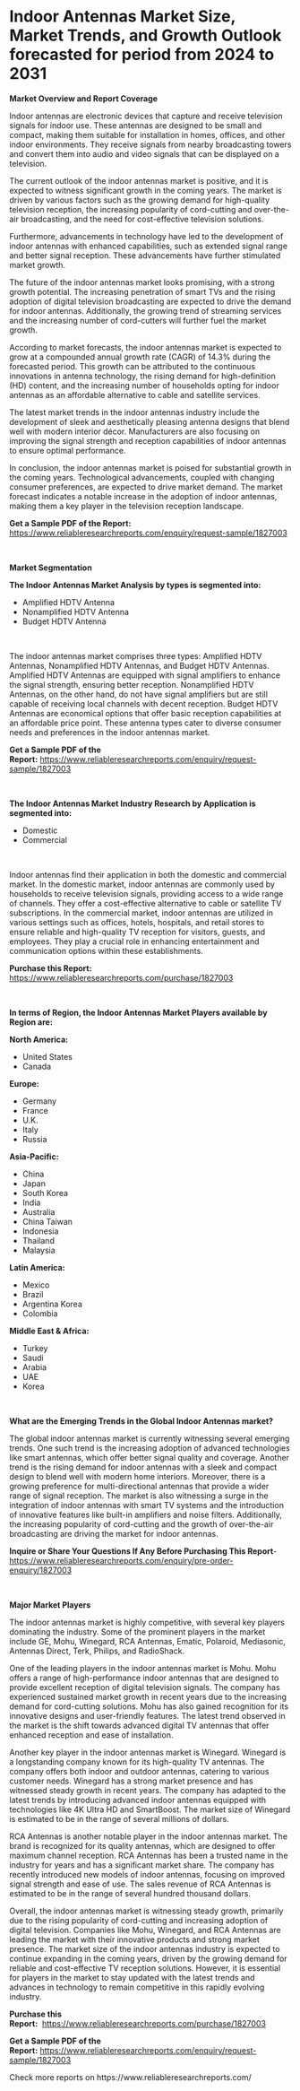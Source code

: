 <p><h1>Indoor Antennas Market Size, Market Trends, and Growth Outlook forecasted for period from 2024 to 2031</h1></p><p><strong>Market Overview and Report Coverage</strong></p>
<p><p>Indoor antennas are electronic devices that capture and receive television signals for indoor use. These antennas are designed to be small and compact, making them suitable for installation in homes, offices, and other indoor environments. They receive signals from nearby broadcasting towers and convert them into audio and video signals that can be displayed on a television.</p><p>The current outlook of the indoor antennas market is positive, and it is expected to witness significant growth in the coming years. The market is driven by various factors such as the growing demand for high-quality television reception, the increasing popularity of cord-cutting and over-the-air broadcasting, and the need for cost-effective television solutions.</p><p>Furthermore, advancements in technology have led to the development of indoor antennas with enhanced capabilities, such as extended signal range and better signal reception. These advancements have further stimulated market growth.</p><p>The future of the indoor antennas market looks promising, with a strong growth potential. The increasing penetration of smart TVs and the rising adoption of digital television broadcasting are expected to drive the demand for indoor antennas. Additionally, the growing trend of streaming services and the increasing number of cord-cutters will further fuel the market growth.</p><p>According to market forecasts, the indoor antennas market is expected to grow at a compounded annual growth rate (CAGR) of 14.3% during the forecasted period. This growth can be attributed to the continuous innovations in antenna technology, the rising demand for high-definition (HD) content, and the increasing number of households opting for indoor antennas as an affordable alternative to cable and satellite services.</p><p>The latest market trends in the indoor antennas industry include the development of sleek and aesthetically pleasing antenna designs that blend well with modern interior décor. Manufacturers are also focusing on improving the signal strength and reception capabilities of indoor antennas to ensure optimal performance.</p><p>In conclusion, the indoor antennas market is poised for substantial growth in the coming years. Technological advancements, coupled with changing consumer preferences, are expected to drive market demand. The market forecast indicates a notable increase in the adoption of indoor antennas, making them a key player in the television reception landscape.</p></p>
<p><strong>Get a Sample PDF of the Report:</strong> <a href="https://www.reliableresearchreports.com/enquiry/request-sample/1827003">https://www.reliableresearchreports.com/enquiry/request-sample/1827003</a></p>
<p>&nbsp;</p>
<p><strong>Market Segmentation</strong></p>
<p><strong>The Indoor Antennas Market Analysis by types is segmented into:</strong></p>
<p><ul><li>Amplified HDTV Antenna</li><li>Nonamplified HDTV Antenna</li><li>Budget HDTV Antenna</li></ul></p>
<p>&nbsp;</p>
<p><p>The indoor antennas market comprises three types: Amplified HDTV Antennas, Nonamplified HDTV Antennas, and Budget HDTV Antennas. Amplified HDTV Antennas are equipped with signal amplifiers to enhance the signal strength, ensuring better reception. Nonamplified HDTV Antennas, on the other hand, do not have signal amplifiers but are still capable of receiving local channels with decent reception. Budget HDTV Antennas are economical options that offer basic reception capabilities at an affordable price point. These antenna types cater to diverse consumer needs and preferences in the indoor antennas market.</p></p>
<p><strong>Get a Sample PDF of the Report:</strong>&nbsp;<a href="https://www.reliableresearchreports.com/enquiry/request-sample/1827003">https://www.reliableresearchreports.com/enquiry/request-sample/1827003</a></p>
<p>&nbsp;</p>
<p><strong>The Indoor Antennas Market Industry Research by Application is segmented into:</strong></p>
<p><ul><li>Domestic</li><li>Commercial</li></ul></p>
<p>&nbsp;</p>
<p><p>Indoor antennas find their application in both the domestic and commercial market. In the domestic market, indoor antennas are commonly used by households to receive television signals, providing access to a wide range of channels. They offer a cost-effective alternative to cable or satellite TV subscriptions. In the commercial market, indoor antennas are utilized in various settings such as offices, hotels, hospitals, and retail stores to ensure reliable and high-quality TV reception for visitors, guests, and employees. They play a crucial role in enhancing entertainment and communication options within these establishments.</p></p>
<p><strong>Purchase this Report:</strong>&nbsp; <a href="https://www.reliableresearchreports.com/purchase/1827003">https://www.reliableresearchreports.com/purchase/1827003</a></p>
<p>&nbsp;</p>
<p><strong>In terms of Region, the Indoor Antennas Market Players available by Region are:</strong></p>
<p>
    <p> <strong> North America: </strong>
        <ul>
            <li>United States</li>
            <li>Canada</li>
        </ul>
        </p> 
    <p> <strong> Europe: </strong>
        <ul>
            <li>Germany</li>
            <li>France</li>
            <li>U.K.</li>
            <li>Italy</li>
            <li>Russia</li>
        </ul>
        </p> 
    <p> <strong> Asia-Pacific: </strong>
        <ul>
            <li>China</li>
            <li>Japan</li>
            <li>South Korea</li>
            <li>India</li>
            <li>Australia</li>
            <li>China Taiwan</li>
            <li>Indonesia</li>
            <li>Thailand</li>
            <li>Malaysia</li>
        </ul>
        </p> 
    <p> <strong> Latin America: </strong>
        <ul>
            <li>Mexico</li>
            <li>Brazil</li>
            <li>Argentina Korea</li>
            <li>Colombia</li>
        </ul>
        </p> 
    <p> <strong> Middle East & Africa: </strong>
        <ul>
            <li>Turkey</li>
            <li>Saudi</li>
            <li>Arabia</li>
            <li>UAE</li>
            <li>Korea</li>
        </ul>
    </p>
    </p>
<p>&nbsp;</p>
<p><strong>What are the Emerging Trends in the Global Indoor Antennas market?</strong></p>
<p><p>The global indoor antennas market is currently witnessing several emerging trends. One such trend is the increasing adoption of advanced technologies like smart antennas, which offer better signal quality and coverage. Another trend is the rising demand for indoor antennas with a sleek and compact design to blend well with modern home interiors. Moreover, there is a growing preference for multi-directional antennas that provide a wider range of signal reception. The market is also witnessing a surge in the integration of indoor antennas with smart TV systems and the introduction of innovative features like built-in amplifiers and noise filters. Additionally, the increasing popularity of cord-cutting and the growth of over-the-air broadcasting are driving the market for indoor antennas.</p></p>
<p><strong>Inquire or Share Your Questions If Any Before Purchasing This Report</strong>- <a href="https://www.reliableresearchreports.com/enquiry/pre-order-enquiry/1827003">https://www.reliableresearchreports.com/enquiry/pre-order-enquiry/1827003</a></p>
<p>&nbsp;</p>
<p><strong>Major Market Players</strong></p>
<p><p>The indoor antennas market is highly competitive, with several key players dominating the industry. Some of the prominent players in the market include GE, Mohu, Winegard, RCA Antennas, Ematic, Polaroid, Mediasonic, Antennas Direct, Terk, Philips, and RadioShack.</p><p>One of the leading players in the indoor antennas market is Mohu. Mohu offers a range of high-performance indoor antennas that are designed to provide excellent reception of digital television signals. The company has experienced sustained market growth in recent years due to the increasing demand for cord-cutting solutions. Mohu has also gained recognition for its innovative designs and user-friendly features. The latest trend observed in the market is the shift towards advanced digital TV antennas that offer enhanced reception and ease of installation.</p><p>Another key player in the indoor antennas market is Winegard. Winegard is a longstanding company known for its high-quality TV antennas. The company offers both indoor and outdoor antennas, catering to various customer needs. Winegard has a strong market presence and has witnessed steady growth in recent years. The company has adapted to the latest trends by introducing advanced indoor antennas equipped with technologies like 4K Ultra HD and SmartBoost. The market size of Winegard is estimated to be in the range of several millions of dollars.</p><p>RCA Antennas is another notable player in the indoor antennas market. The brand is recognized for its quality antennas, which are designed to offer maximum channel reception. RCA Antennas has been a trusted name in the industry for years and has a significant market share. The company has recently introduced new models of indoor antennas, focusing on improved signal strength and ease of use. The sales revenue of RCA Antennas is estimated to be in the range of several hundred thousand dollars.</p><p>Overall, the indoor antennas market is witnessing steady growth, primarily due to the rising popularity of cord-cutting and increasing adoption of digital television. Companies like Mohu, Winegard, and RCA Antennas are leading the market with their innovative products and strong market presence. The market size of the indoor antennas industry is expected to continue expanding in the coming years, driven by the growing demand for reliable and cost-effective TV reception solutions. However, it is essential for players in the market to stay updated with the latest trends and advances in technology to remain competitive in this rapidly evolving industry.</p></p>
<p><strong>Purchase this Report:</strong>&nbsp;&nbsp;<a href="https://www.reliableresearchreports.com/purchase/1827003">https://www.reliableresearchreports.com/purchase/1827003</a></p>
<p></p>
<p><strong>Get a Sample PDF of the Report:</strong>&nbsp;<a href="https://www.reliableresearchreports.com/enquiry/request-sample/1827003">https://www.reliableresearchreports.com/enquiry/request-sample/1827003</a></p>
<p>Check more reports on https://www.reliableresearchreports.com/</p>